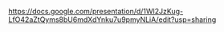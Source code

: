 https://docs.google.com/presentation/d/1Wl2JzKug-LfO42aZtQyms8bU6mdXdYnku7u9pmyNLiA/edit?usp=sharing
